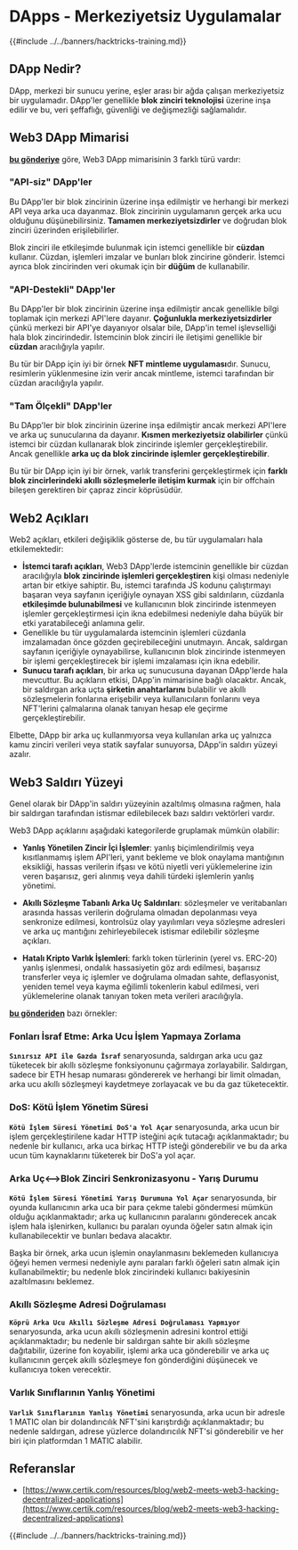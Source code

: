 # DApps - Merkeziyetsiz Uygulamalar

{{#include ../../banners/hacktricks-training.md}}

## DApp Nedir?

DApp, merkezi bir sunucu yerine, eşler arası bir ağda çalışan merkeziyetsiz bir uygulamadır. DApp'ler genellikle **blok zinciri teknolojisi** üzerine inşa edilir ve bu, veri şeffaflığı, güvenliği ve değişmezliği sağlamalıdır.

## Web3 DApp Mimarisi

[**bu gönderiye**](https://www.certik.com/resources/blog/web2-meets-web3-hacking-decentralized-applications) göre, Web3 DApp mimarisinin 3 farklı türü vardır:

### "API-siz" DApp'ler

Bu DApp'ler bir blok zincirinin üzerine inşa edilmiştir ve herhangi bir merkezi API veya arka uca dayanmaz. Blok zincirinin uygulamanın gerçek arka ucu olduğunu düşünebilirsiniz. **Tamamen merkeziyetsizdirler** ve doğrudan blok zinciri üzerinden erişilebilirler.

Blok zinciri ile etkileşimde bulunmak için istemci genellikle bir **cüzdan** kullanır. Cüzdan, işlemleri imzalar ve bunları blok zincirine gönderir. İstemci ayrıca blok zincirinden veri okumak için bir **düğüm** de kullanabilir.

### "API-Destekli" DApp'ler

Bu DApp'ler bir blok zincirinin üzerine inşa edilmiştir ancak genellikle bilgi toplamak için merkezi API'lere dayanır. **Çoğunlukla merkeziyetsizdirler** çünkü merkezi bir API'ye dayanıyor olsalar bile, DApp'in temel işlevselliği hala blok zincirindedir. İstemcinin blok zinciri ile iletişimi genellikle bir **cüzdan** aracılığıyla yapılır.

Bu tür bir DApp için iyi bir örnek **NFT mintleme uygulaması**dır. Sunucu, resimlerin yüklenmesine izin verir ancak mintleme, istemci tarafından bir cüzdan aracılığıyla yapılır.

### "Tam Ölçekli" DApp'ler

Bu DApp'ler bir blok zincirinin üzerine inşa edilmiştir ancak merkezi API'lere ve arka uç sunucularına da dayanır. **Kısmen merkeziyetsiz olabilirler** çünkü istemci bir cüzdan kullanarak blok zincirinde işlemler gerçekleştirebilir. Ancak genellikle **arka uç da blok zincirinde işlemler gerçekleştirebilir**.

Bu tür bir DApp için iyi bir örnek, varlık transferini gerçekleştirmek için **farklı blok zincirlerindeki akıllı sözleşmelerle iletişim kurmak** için bir offchain bileşen gerektiren bir çapraz zincir köprüsüdür.

## Web2 Açıkları

Web2 açıkları, etkileri değişiklik gösterse de, bu tür uygulamaları hala etkilemektedir:

- **İstemci tarafı açıkları**, Web3 DApp'lerde istemcinin genellikle bir cüzdan aracılığıyla **blok zincirinde işlemleri gerçekleştiren** kişi olması nedeniyle artan bir etkiye sahiptir. Bu, istemci tarafında JS kodunu çalıştırmayı başaran veya sayfanın içeriğiyle oynayan XSS gibi saldırıların, cüzdanla **etkileşimde bulunabilmesi** ve kullanıcının blok zincirinde istenmeyen işlemler gerçekleştirmesi için ikna edebilmesi nedeniyle daha büyük bir etki yaratabileceği anlamına gelir.
- Genellikle bu tür uygulamalarda istemcinin işlemleri cüzdanla imzalamadan önce gözden geçirebileceğini unutmayın. Ancak, saldırgan sayfanın içeriğiyle oynayabilirse, kullanıcının blok zincirinde istenmeyen bir işlemi gerçekleştirecek bir işlemi imzalaması için ikna edebilir.
- **Sunucu tarafı açıkları**, bir arka uç sunucusuna dayanan DApp'lerde hala mevcuttur. Bu açıkların etkisi, DApp'in mimarisine bağlı olacaktır. Ancak, bir saldırgan arka uçta **şirketin anahtarlarını** bulabilir ve akıllı sözleşmelerin fonlarına erişebilir veya kullanıcıların fonlarını veya NFT'lerini çalmalarına olanak tanıyan hesap ele geçirme gerçekleştirebilir.

Elbette, DApp bir arka uç kullanmıyorsa veya kullanılan arka uç yalnızca kamu zinciri verileri veya statik sayfalar sunuyorsa, DApp'in saldırı yüzeyi azalır.

## Web3 Saldırı Yüzeyi

Genel olarak bir DApp'in saldırı yüzeyinin azaltılmış olmasına rağmen, hala bir saldırgan tarafından istismar edilebilecek bazı saldırı vektörleri vardır.

Web3 DApp açıklarını aşağıdaki kategorilerde gruplamak mümkün olabilir:

- **Yanlış Yönetilen Zincir İçi İşlemler**: yanlış biçimlendirilmiş veya kısıtlanmamış işlem API'leri, yanıt bekleme ve blok onaylama mantığının eksikliği, hassas verilerin ifşası ve kötü niyetli veri yüklemelerine izin veren başarısız, geri alınmış veya dahili türdeki işlemlerin yanlış yönetimi.

- **Akıllı Sözleşme Tabanlı Arka Uç Saldırıları**: sözleşmeler ve veritabanları arasında hassas verilerin doğrulama olmadan depolanması veya senkronize edilmesi, kontrolsüz olay yayılımları veya sözleşme adresleri ve arka uç mantığını zehirleyebilecek istismar edilebilir sözleşme açıkları.

- **Hatalı Kripto Varlık İşlemleri**: farklı token türlerinin (yerel vs. ERC-20) yanlış işlenmesi, ondalık hassasiyetin göz ardı edilmesi, başarısız transferler veya iç işlemler ve doğrulama olmadan sahte, deflasyonist, yeniden temel veya kayma eğilimli tokenlerin kabul edilmesi, veri yüklemelerine olanak tanıyan token meta verileri aracılığıyla.

[**bu gönderiden**](https://www.certik.com/resources/blog/web2-meets-web3-hacking-decentralized-applications) bazı örnekler:

### Fonları İsraf Etme: Arka Ucu İşlem Yapmaya Zorlama

**`Sınırsız API ile Gazda İsraf`** senaryosunda, saldırgan arka ucu gaz tüketecek bir akıllı sözleşme fonksiyonunu çağırmaya zorlayabilir. Saldırgan, sadece bir ETH hesap numarası göndererek ve herhangi bir limit olmadan, arka ucu akıllı sözleşmeyi kaydetmeye zorlayacak ve bu da gaz tüketecektir.

### DoS: Kötü İşlem Yönetim Süresi

**`Kötü İşlem Süresi Yönetimi DoS'a Yol Açar`** senaryosunda, arka ucun bir işlem gerçekleştirilene kadar HTTP isteğini açık tutacağı açıklanmaktadır; bu nedenle bir kullanıcı, arka uca birkaç HTTP isteği gönderebilir ve bu da arka ucun tüm kaynaklarını tüketerek bir DoS'a yol açar.

### Arka Uç<-->Blok Zinciri Senkronizasyonu - Yarış Durumu

**`Kötü İşlem Süresi Yönetimi Yarış Durumuna Yol Açar`** senaryosunda, bir oyunda kullanıcının arka uca bir para çekme talebi göndermesi mümkün olduğu açıklanmaktadır; arka uç kullanıcının paralarını gönderecek ancak işlem hala işlenirken, kullanıcı bu paraları oyunda öğeler satın almak için kullanabilecektir ve bunları bedava alacaktır.

Başka bir örnek, arka ucun işlemin onaylanmasını beklemeden kullanıcıya öğeyi hemen vermesi nedeniyle aynı paraları farklı öğeleri satın almak için kullanabilmektir; bu nedenle blok zincirindeki kullanıcı bakiyesinin azaltılmasını beklemez.

### Akıllı Sözleşme Adresi Doğrulaması

**`Köprü Arka Ucu Akıllı Sözleşme Adresi Doğrulaması Yapmıyor`** senaryosunda, arka ucun akıllı sözleşmenin adresini kontrol ettiği açıklanmaktadır; bu nedenle bir saldırgan sahte bir akıllı sözleşme dağıtabilir, üzerine fon koyabilir, işlemi arka uca gönderebilir ve arka uç kullanıcının gerçek akıllı sözleşmeye fon gönderdiğini düşünecek ve kullanıcıya token verecektir.

### Varlık Sınıflarının Yanlış Yönetimi

**`Varlık Sınıflarının Yanlış Yönetimi`** senaryosunda, arka ucun bir adresle 1 MATIC olan bir dolandırıcılık NFT'sini karıştırdığı açıklanmaktadır; bu nedenle saldırgan, adrese yüzlerce dolandırıcılık NFT'si gönderebilir ve her biri için platformdan 1 MATIC alabilir.

## Referanslar
- [https://www.certik.com/resources/blog/web2-meets-web3-hacking-decentralized-applications](https://www.certik.com/resources/blog/web2-meets-web3-hacking-decentralized-applications)

{{#include ../../banners/hacktricks-training.md}}
